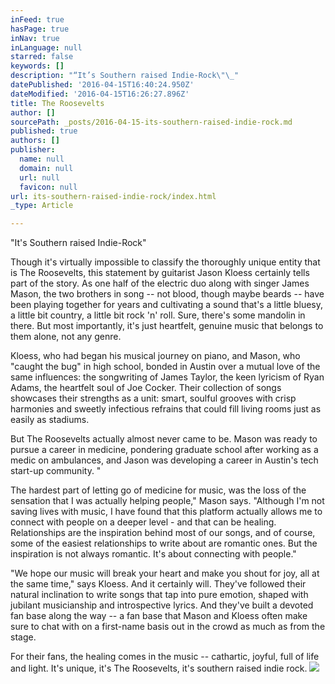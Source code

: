 ```yaml
---
inFeed: true
hasPage: true
inNav: true
inLanguage: null
starred: false
keywords: []
description: "“It’s Southern raised Indie-Rock\"\_"
datePublished: '2016-04-15T16:40:24.950Z'
dateModified: '2016-04-15T16:26:27.896Z'
title: The Roosevelts
author: []
sourcePath: _posts/2016-04-15-its-southern-raised-indie-rock.md
published: true
authors: []
publisher:
  name: null
  domain: null
  url: null
  favicon: null
url: its-southern-raised-indie-rock/index.html
_type: Article

---
```

"It's Southern raised Indie-Rock" 

Though it's virtually impossible to classify the thoroughly unique entity that is The Roosevelts, this statement by guitarist Jason Kloess certainly tells part of the story. As one half of the electric duo along with singer James Mason, the two brothers in song -- not blood, though maybe beards -- have been playing together for years and cultivating a sound that's a little bluesy, a little bit country, a little bit rock 'n' roll. Sure, there's some mandolin in there. But most importantly, it's just heartfelt, genuine music that belongs to them alone, not any genre. 

Kloess, who had began his musical journey on piano, and Mason, who "caught the bug" in high school, bonded in Austin over a mutual love of the same influences: the songwriting of James Taylor, the keen lyricism of Ryan Adams, the heartfelt soul of Joe Cocker. Their collection of songs showcases their strengths as a unit: smart, soulful grooves with crisp harmonies and sweetly infectious refrains that could fill living rooms just as easily as stadiums. 

But The Roosevelts actually almost never came to be. Mason was ready to pursue a career in medicine, pondering graduate school after working as a medic on ambulances, and Jason was developing a career in Austin's tech start-up community.
"

The hardest part of letting go of medicine for music, was the loss of the sensation that I was actually helping people," Mason says. "Although I'm not saving lives with music, I have found that this platform actually allows me to connect with people on a deeper level - and that can be healing. Relationships are the inspiration behind most of our songs, and of course, some of the easiest relationships to write about are romantic ones. But the inspiration is not always romantic. It's about connecting with people." 

"We hope our music will break your heart and make you shout for joy, all at the same time," says Kloess. And it certainly will. They've followed their natural inclination to write songs that tap into pure emotion, shaped with jubilant musicianship and introspective lyrics. And they've built a devoted fan base along the way -- a fan base that Mason and Kloess often make sure to chat with on a first-name basis out in the crowd as much as from the stage. 

For their fans, the healing comes in the music -- cathartic, joyful, full of life and light. It's unique, it's The Roosevelts, it's southern raised indie rock.
![](https://the-grid-user-content.s3-us-west-2.amazonaws.com/93ad5bca-8523-41d4-a353-b56942719c6c.jpg)